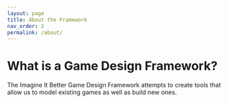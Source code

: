 ```yaml
---
layout: page
title: About the Framework
nav_order: 2
permalink: /about/
---
```


# What is a Game Design Framework?

The Imagine It Better Game Design Framework attempts to create tools that allow us to model existing games as well as build new ones. 
